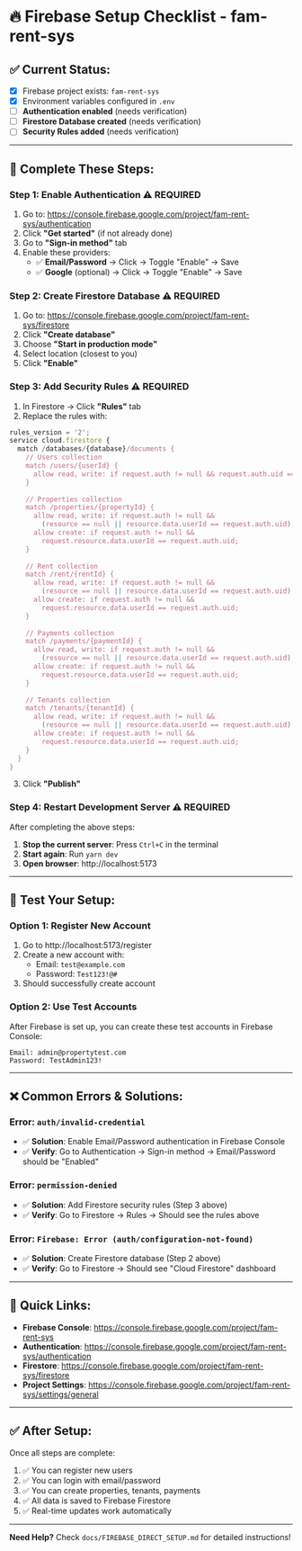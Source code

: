# 🔥 Firebase Setup Checklist - fam-rent-sys

## ✅ **Current Status:**

- [x] Firebase project exists: `fam-rent-sys`
- [x] Environment variables configured in `.env`
- [ ] **Authentication enabled** (needs verification)
- [ ] **Firestore Database created** (needs verification)
- [ ] **Security Rules added** (needs verification)

---

## 🚀 **Complete These Steps:**

### **Step 1: Enable Authentication** ⚠️ **REQUIRED**

1. Go to: https://console.firebase.google.com/project/fam-rent-sys/authentication
2. Click **"Get started"** (if not already done)
3. Go to **"Sign-in method"** tab
4. Enable these providers:
   - ✅ **Email/Password** → Click → Toggle "Enable" → Save
   - ✅ **Google** (optional) → Click → Toggle "Enable" → Save

### **Step 2: Create Firestore Database** ⚠️ **REQUIRED**

1. Go to: https://console.firebase.google.com/project/fam-rent-sys/firestore
2. Click **"Create database"**
3. Choose **"Start in production mode"**
4. Select location (closest to you)
5. Click **"Enable"**

### **Step 3: Add Security Rules** ⚠️ **REQUIRED**

1. In Firestore → Click **"Rules"** tab
2. Replace the rules with:

```javascript
rules_version = '2';
service cloud.firestore {
  match /databases/{database}/documents {
    // Users collection
    match /users/{userId} {
      allow read, write: if request.auth != null && request.auth.uid == userId;
    }
    
    // Properties collection
    match /properties/{propertyId} {
      allow read, write: if request.auth != null && 
        (resource == null || resource.data.userId == request.auth.uid);
      allow create: if request.auth != null && 
        request.resource.data.userId == request.auth.uid;
    }
    
    // Rent collection
    match /rent/{rentId} {
      allow read, write: if request.auth != null &&
        (resource == null || resource.data.userId == request.auth.uid);
      allow create: if request.auth != null &&
        request.resource.data.userId == request.auth.uid;
    }
    
    // Payments collection
    match /payments/{paymentId} {
      allow read, write: if request.auth != null &&
        (resource == null || resource.data.userId == request.auth.uid);
      allow create: if request.auth != null &&
        request.resource.data.userId == request.auth.uid;
    }
    
    // Tenants collection
    match /tenants/{tenantId} {
      allow read, write: if request.auth != null &&
        (resource == null || resource.data.userId == request.auth.uid);
      allow create: if request.auth != null &&
        request.resource.data.userId == request.auth.uid;
    }
  }
}
```

3. Click **"Publish"**

### **Step 4: Restart Development Server** ⚠️ **REQUIRED**

After completing the above steps:

1. **Stop the current server**: Press `Ctrl+C` in the terminal
2. **Start again**: Run `yarn dev`
3. **Open browser**: http://localhost:5173

---

## 🧪 **Test Your Setup:**

### **Option 1: Register New Account**
1. Go to http://localhost:5173/register
2. Create a new account with:
   - Email: `test@example.com`
   - Password: `Test123!@#`
3. Should successfully create account

### **Option 2: Use Test Accounts**
After Firebase is set up, you can create these test accounts in Firebase Console:

```
Email: admin@propertytest.com
Password: TestAdmin123!
```

---

## ❌ **Common Errors & Solutions:**

### **Error: `auth/invalid-credential`**
- ✅ **Solution**: Enable Email/Password authentication in Firebase Console
- ✅ **Verify**: Go to Authentication → Sign-in method → Email/Password should be "Enabled"

### **Error: `permission-denied`**
- ✅ **Solution**: Add Firestore security rules (Step 3 above)
- ✅ **Verify**: Go to Firestore → Rules → Should see the rules above

### **Error: `Firebase: Error (auth/configuration-not-found)`**
- ✅ **Solution**: Create Firestore database (Step 2 above)
- ✅ **Verify**: Go to Firestore → Should see "Cloud Firestore" dashboard

---

## 📱 **Quick Links:**

- **Firebase Console**: https://console.firebase.google.com/project/fam-rent-sys
- **Authentication**: https://console.firebase.google.com/project/fam-rent-sys/authentication
- **Firestore**: https://console.firebase.google.com/project/fam-rent-sys/firestore
- **Project Settings**: https://console.firebase.google.com/project/fam-rent-sys/settings/general

---

## ✅ **After Setup:**

Once all steps are complete:
1. ✅ You can register new users
2. ✅ You can login with email/password
3. ✅ You can create properties, tenants, payments
4. ✅ All data is saved to Firebase Firestore
5. ✅ Real-time updates work automatically

---

**Need Help?** Check `docs/FIREBASE_DIRECT_SETUP.md` for detailed instructions!

